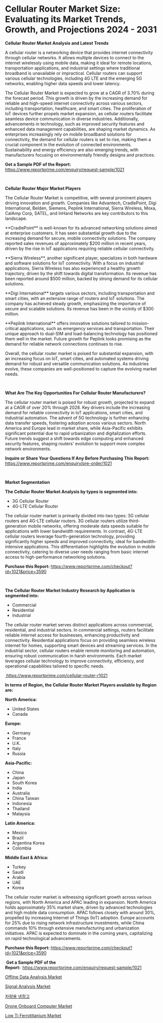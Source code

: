 <p><h1>Cellular Router Market Size: Evaluating its Market Trends, Growth, and Projections 2024 - 2031</h1></p><p><strong>Cellular Router Market Analysis and Latest Trends</strong></p>
<p><p>A cellular router is a networking device that provides internet connectivity through cellular networks. It allows multiple devices to connect to the internet wirelessly using mobile data, making it ideal for remote locations, transportation applications, and industrial settings where traditional broadband is unavailable or impractical. Cellular routers can support various cellular technologies, including 4G LTE and the emerging 5G networks, enabling higher data speeds and lower latency.</p><p>The Cellular Router Market is expected to grow at a CAGR of 3.70% during the forecast period. This growth is driven by the increasing demand for reliable and high-speed internet connectivity across various sectors, including transportation, healthcare, and smart cities. The proliferation of IoT devices further propels market expansion, as cellular routers facilitate seamless device communication in diverse industries. Additionally, advancements in technology, such as improved security features and enhanced data management capabilities, are shaping market dynamics. As enterprises increasingly rely on mobile broadband solutions for connectivity, the demand for cellular routers is set to rise, making them a crucial component in the evolution of connected environments. Sustainability and energy efficiency are also emerging trends, with manufacturers focusing on environmentally friendly designs and practices.</p></p>
<p><strong>Get a Sample PDF of the Report:&nbsp;</strong> <a href="https://www.reportprime.com/enquiry/request-sample/1021">https://www.reportprime.com/enquiry/request-sample/1021</a></p>
<p>&nbsp;</p>
<p><strong>Cellular Router Major Market Players</strong></p>
<p><p>The Cellular Router Market is competitive, with several prominent players driving innovation and growth. Companies like Advantech, CradlePoint, Digi International, Belden, Siemens, Peplink International, Sierra Wireless, Moxa, CalAmp Corp, SATEL, and InHand Networks are key contributors to this landscape.</p><p>**CradlePoint** is well-known for its advanced networking solutions aimed at enterprise customers. It has seen substantial growth due to the increasing demand for secure, mobile connectivity solutions. The company reported sales revenues of approximately $200 million in recent years, driven by the rise in IoT applications requiring reliable cellular connectivity.</p><p>**Sierra Wireless**, another significant player, specializes in both hardware and software solutions for IoT connectivity. With a focus on industrial applications, Sierra Wireless has also experienced a healthy growth trajectory, driven by the shift towards digital transformation. Its revenue has been reported around $500 million, backed by strong demand for its cellular solutions.</p><p>**Digi International** targets various sectors, including transportation and smart cities, with an extensive range of routers and IoT solutions. The company has achieved steady growth, emphasizing the importance of secure and scalable solutions. Its revenue has been in the vicinity of $300 million.</p><p>**Peplink International** offers innovative solutions tailored to mission-critical applications, such as emergency services and transportation. Their unique approach to dual-SIM and load-balancing technology has positioned them well in the market. Future growth for Peplink looks promising as the demand for reliable network connections continues to rise.</p><p>Overall, the cellular router market is poised for substantial expansion, with an increasing focus on IoT, smart cities, and automated systems driving demand for robust and versatile communication solutions. As industries evolve, these companies are well-positioned to capture the evolving market needs.</p></p>
<p>&nbsp;</p>
<p><strong>What Are The Key Opportunities For Cellular Router Manufacturers?</strong></p>
<p><p>The cellular router market is poised for robust growth, projected to expand at a CAGR of over 20% through 2028. Key drivers include the increasing demand for reliable connectivity in IoT applications, smart cities, and industrial automation. The advent of 5G technology is further enhancing data transfer speeds, fostering adoption across various sectors. North America and Europe lead in market share, while Asia-Pacific exhibits significant potential due to rapid urbanization and digitalization efforts. Future trends suggest a shift towards edge computing and enhanced security features, shaping routers' evolution to support more complex network environments.</p></p>
<p><strong>Inquire or Share Your Questions If Any Before Purchasing This Report:</strong> <a href="https://www.reportprime.com/enquiry/pre-order/1021">https://www.reportprime.com/enquiry/pre-order/1021</a></p>
<p>&nbsp;</p>
<p><strong>Market Segmentation</strong></p>
<p><strong>The Cellular Router Market Analysis by types is segmented into:</strong></p>
<p><ul><li>3G Cellular Router</li><li>4G-LTE Cellular Router</li></ul></p>
<p><p>The cellular router market is primarily divided into two types: 3G cellular routers and 4G-LTE cellular routers. 3G cellular routers utilize third-generation mobile networks, offering moderate data speeds suitable for applications with lower bandwidth requirements. In contrast, 4G-LTE cellular routers leverage fourth-generation technology, providing significantly higher speeds and improved connectivity, ideal for bandwidth-intensive applications. This differentiation highlights the evolution in mobile connectivity, catering to diverse user needs ranging from basic internet access to high-performance networking solutions.</p></p>
<p><strong>Purchase this Report:&nbsp;</strong><a href="https://www.reportprime.com/checkout?id=1021&price=3590">https://www.reportprime.com/checkout?id=1021&price=3590</a></p>
<p>&nbsp;</p>
<p><strong>The Cellular Router Market Industry Research by Application is segmented into:</strong></p>
<p><ul><li>Commercial</li><li>Residential</li><li>Industrial</li></ul></p>
<p><p>The cellular router market serves distinct applications across commercial, residential, and industrial sectors. In commercial settings, routers facilitate reliable internet access for businesses, enhancing productivity and connectivity. Residential applications focus on providing seamless wireless internet for homes, supporting smart devices and streaming services. In the industrial sector, cellular routers enable remote monitoring and automation, ensuring robust communication in harsh environments. Each market leverages cellular technology to improve connectivity, efficiency, and operational capabilities tailored to specific needs.</p></p>
<p><a href="https://www.reportprime.com/cellular-router-r1021">&nbsp;https://www.reportprime.com/cellular-router-r1021</a></p>
<p><strong>In terms of Region, the Cellular Router Market Players available by Region are:</strong></p>
<p>
    <p> <strong> North America: </strong>
        <ul>
            <li>United States</li>
            <li>Canada</li>
        </ul>
        </p> 
    <p> <strong> Europe: </strong>
        <ul>
            <li>Germany</li>
            <li>France</li>
            <li>U.K.</li>
            <li>Italy</li>
            <li>Russia</li>
        </ul>
        </p> 
    <p> <strong> Asia-Pacific: </strong>
        <ul>
            <li>China</li>
            <li>Japan</li>
            <li>South Korea</li>
            <li>India</li>
            <li>Australia</li>
            <li>China Taiwan</li>
            <li>Indonesia</li>
            <li>Thailand</li>
            <li>Malaysia</li>
        </ul>
        </p> 
    <p> <strong> Latin America: </strong>
        <ul>
            <li>Mexico</li>
            <li>Brazil</li>
            <li>Argentina Korea</li>
            <li>Colombia</li>
        </ul>
        </p> 
    <p> <strong> Middle East & Africa: </strong>
        <ul>
            <li>Turkey</li>
            <li>Saudi</li>
            <li>Arabia</li>
            <li>UAE</li>
            <li>Korea</li>
        </ul>
    </p>
    </p>
<p><p>The cellular router market is witnessing significant growth across various regions, with North America and APAC leading in expansion. North America holds approximately 35% market share, driven by advanced technologies and high mobile data consumption. APAC follows closely with around 30%, propelled by increasing Internet of Things (IoT) adoption. Europe accounts for 25% due to rising network infrastructure investments, while China commands 10% through extensive manufacturing and urbanization initiatives. APAC is expected to dominate in the coming years, capitalizing on rapid technological advancements.</p></p>
<p><strong>Purchase this Report: </strong><a href="https://www.reportprime.com/checkout?id=1021&price=3590">https://www.reportprime.com/checkout?id=1021&price=3590</a></p>
<p>&nbsp;<strong>Get a Sample PDF of the Report:&nbsp;&nbsp;</strong><a href="https://www.reportprime.com/enquiry/request-sample/1021">https://www.reportprime.com/enquiry/request-sample/1021</a></p>
<p><strong></strong></p>
<p><p><a href="https://medium.com/@shanierohan_50883/how-will-the-offline-data-analysis-market-evolve-market-growth-analysis-for-the-year-2024-2031-451225eef6e2">Offline Data Analysis Market</a></p><p><a href="https://medium.com/@shanierohan_50883/global-perspectives-on-signal-analysis-market-trends-challenges-and-forecast-2024-2031-1a695ccdf0e9">Signal Analysis Market</a></p><p><a href="https://medium.com/@macking460/%EC%9E%90%EB%8F%99%EC%B0%A8-%EB%83%89%EC%9E%A5%EA%B3%A0-%EC%8B%9C%EC%9E%A5-%EB%8F%99%ED%96%A5-%EB%B0%8F-%EC%8B%9C%EC%9E%A5-%EC%84%B1%EC%9E%A5-%EC%A0%84%EB%A7%9D-2024-2031-05f6cad8a7a0">차량용 냉장고</a></p><p><a href="https://github.com/bmorecock/Market-Research-Report-List-5/blob/main/drone-onboard-computer-market.md">Drone Onboard Computer Market</a></p><p><a href="https://issuu.com/reportprime-2/docs/low-ti-ferrotitanium-market-size-20_8a6c1aa45f8c59">Low Ti Ferrotitanium Market</a></p></p>